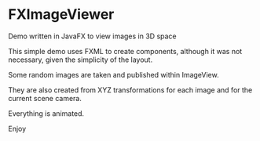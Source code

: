 # FXImageViewer
Demo written in JavaFX to view images in 3D space


This simple demo uses FXML to create components, although it was not necessary, given the simplicity of the layout.

Some random images are taken and published within ImageView.

They are also created from XYZ transformations for each image and for the current scene camera.

Everything is animated.

Enjoy
